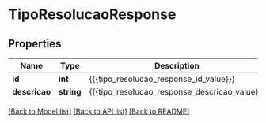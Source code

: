 # TipoResolucaoResponse

## Properties
Name | Type | Description | Notes
------------ | ------------- | ------------- | -------------
**id** | **int** | {{{tipo_resolucao_response_id_value}}} | [optional] 
**descricao** | **string** | {{{tipo_resolucao_response_descricao_value}}} | [optional] 

[[Back to Model list]](../README.md#documentation-for-models) [[Back to API list]](../README.md#documentation-for-api-endpoints) [[Back to README]](../README.md)


